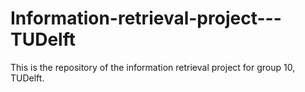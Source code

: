 # Information-retrieval-project---TUDelft
This is the repository of the information retrieval project for group 10, TUDelft.
